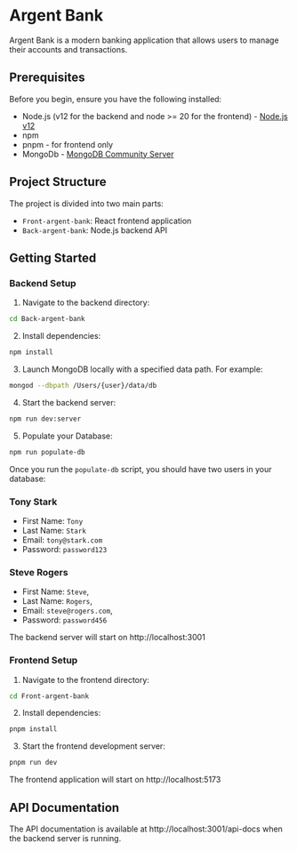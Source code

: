# Argent Bank

Argent Bank is a modern banking application that allows users to manage their accounts and transactions.

## Prerequisites

Before you begin, ensure you have the following installed:
- Node.js (v12 for the backend and node >= 20 for the frontend) - [Node.js v12](https://nodejs.org/en/)
- npm
- pnpm - for frontend only
- MongoDb - [MongoDB Community Server](https://www.mongodb.com/try/download/community)
## Project Structure

The project is divided into two main parts:
- `Front-argent-bank`: React frontend application
- `Back-argent-bank`: Node.js backend API

## Getting Started

### Backend Setup

1. Navigate to the backend directory:
```bash
cd Back-argent-bank
```

2. Install dependencies:
```bash
npm install
```

3. Launch MongoDB locally with a specified data path.
For example:
```bash
mongod --dbpath /Users/{user}/data/db
```

4. Start the backend server:
```bash
npm run dev:server
```

5. Populate your Database:
```bash
npm run populate-db
```

Once you run the `populate-db` script, you should have two users in your database:

### Tony Stark

- First Name: `Tony`
- Last Name: `Stark`
- Email: `tony@stark.com`
- Password: `password123`

### Steve Rogers

- First Name: `Steve`,
- Last Name: `Rogers`,
- Email: `steve@rogers.com`,
- Password: `password456`


The backend server will start on http://localhost:3001

### Frontend Setup

1. Navigate to the frontend directory:
```bash
cd Front-argent-bank
```

2. Install dependencies:
```bash
pnpm install
```

3. Start the frontend development server:
```bash
pnpm run dev
```

The frontend application will start on http://localhost:5173


## API Documentation

The API documentation is available at http://localhost:3001/api-docs when the backend server is running.
